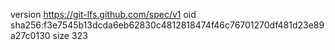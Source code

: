 version https://git-lfs.github.com/spec/v1
oid sha256:f3e7545b13dcda6eb62830c4812818474f46c76701270df481d23e89a27c0130
size 323
